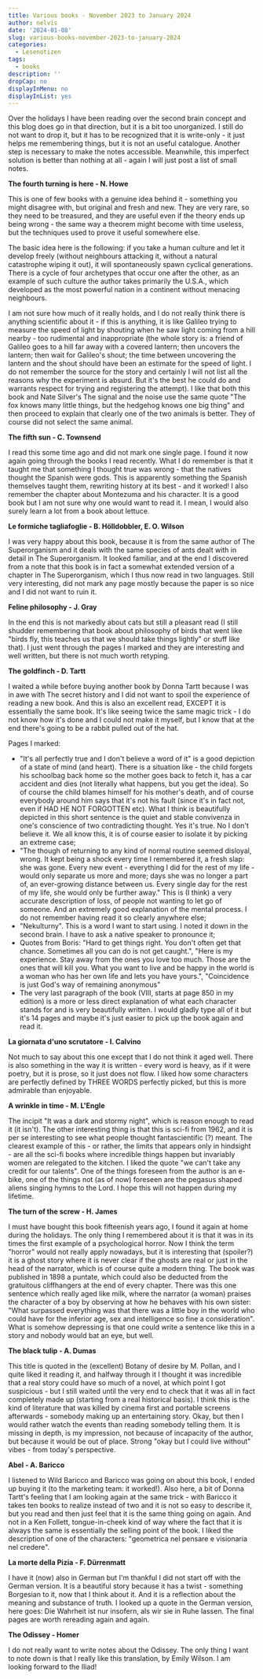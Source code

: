 ```yaml
---
title: Various books - November 2023 to January 2024
author: nelvis
date: '2024-01-08'
slug: various-books-november-2023-to-january-2024
categories:
  - Lesenotizen
tags:
  - books
description: ''
dropCap: no
displayInMenu: no
displayInList: yes
---
```


Over the holidays I have been reading over the second brain concept and this blog does go in that direction, but it is a bit too unorganized. I still do not want to drop it, but it has to be recognized that it is write-only - it just helps me remembering things, but it is not an useful catalogue. Another step is necessary to make the notes accessible. Meanwhile, this imperfect solution is better than nothing at all - again I will just post a list of small notes.

**The fourth turning is here - N. Howe**

This is one of few books with a genuine idea behind it - something you might disagree with, but original and fresh and new. They are very rare, so they need to be treasured, and they are useful even if the theory ends up being wrong - the same way a theorem might become with time useless, but the techniques used to prove it useful somewhere else.

The basic idea here is the following: if you take a human culture and let it develop freely (without neighbours attacking it, without a natural catastrophe wiping it out), it will spontaneously spawn cyclical generations. There is a cycle of four archetypes that occur one after the other, as an example of such culture the author takes primarily the U.S.A., which developed as the most powerful nation in a continent without menacing neighbours.

I am not sure how much of it really holds, and I do not really think there is anything scientific about it - if this is anything, it is like Galileo trying to measure the speed of light by shouting when he saw light coming from a hill nearby - too rudimental and inappropriate (the whole story is: a friend of Galileo goes to a hill far away with a covered lantern; then uncovers the lantern; then wait for Galileo's shout; the time between uncovering the lantern and the shout should have been an estimate for the speed of light. I do not remember the source for the story and certainly I will not list all the reasons why the experiment is absurd. But it's the best he could do and warrants respect for trying and registering the attempt). I like that both this book and Nate Silver's The signal and the noise use the same quote "The fox knows many little things, but the hedgehog knows one big thing" and then proceed to explain that clearly one of the two animals is better. They of course did not select the same animal.

**The fifth sun - C. Townsend**

I read this some time ago and did not mark one single page. I found it now again going through the books I read recently. What I do remember is that it taught me that something I thought true was wrong - that the natives thought the Spanish were gods. This is apparently something the Spanish themselves taught them, rewriting history at its best - and it worked! I also remember the chapter about Montezuma and his character. It is a good book but I am not sure why one would want to read it. I mean, I would also surely learn a lot from a book about lettuce.

**Le formiche tagliafoglie - B. Hölldobbler, E. O. Wilson**

I was very happy about this book, because it is from the same author of The Superorganism and it deals with the same species of ants dealt with in detail in The Superorganism. It looked familiar, and at the end I discovered from a note that this book is in fact a somewhat extended version of a chapter in The Superorganism, which I thus now read in two languages. Still very interesting, did not mark any page mostly because the paper is so nice and I did not want to ruin it.

**Feline philosophy - J. Gray**

In the end this is not markedly about cats but still a pleasant read (I still shudder remembering that book about philosophy of birds that went like "birds fly, this teaches us that we should take things lightly" or stuff like that). I just went through the pages I marked and they are interesting and well written, but there is not much worth retyping. 

**The goldfinch - D. Tartt**

I waited a while before buying another book by Donna Tartt because I was in awe with The secret history and I did not want to spoil the experience of reading a new book. And this is also an excellent read, EXCEPT it is essentially the same book. It's like seeing twice the same magic trick - I do not know how it's done and I could not make it myself, but I know that at the end there's going to be a rabbit pulled out of the hat.

Pages I marked:
- "It's all perfectly true and I don't believe a word of it" is a good depiction of a state of mind (and heart). There is a situation like - the child forgets his schoolbag back home so the mother goes back to fetch it, has a car accident and dies (not literally what happens, but you get the idea). So of course the child blames himself for his mother's death, and of course everybody around him says that it's not his fault (since it's in fact not, even if HAD HE NOT FORGOTTEN etc). What I think is beautifully depicted in this short sentence is the quiet and stable convivenza in one's conscience of two contradicting thought. Yes it's true. No I don't believe it. We all know this, it is of course easier to isolate it by picking an extreme case;
- "The though of returning to any kind of normal routine seemed disloyal, wrong. It kept being a shock every time I remembered it, a fresh slap: she was gone. Every new event - everything I did for the rest of my life - would only separate us more and more; days she was no longer a part of, an ever-growing distance between us. Every single day for the rest of my life, she would only be further away." This is (I think) a very accurate description of loss, of people not wanting to let go of someone. And an extremely good explanation of the mental process. I do not remember having read it so clearly anywhere else;
- "Nekulturny". This is a word I want to start using. I noted it down in the second brain. I have to ask a native speaker to pronounce it;
- Quotes from Boris: "Hard to get things right. You don't often get that chance. Sometimes all you can do is not get caught.", "Here is my experience. Stay away from the ones you love too much. Those are the ones that will kill you. What you want to live and be happy in the world is a woman who has her own life and lets you have yours.", "Coincidence is just God's way of remaining anonymous"
- The very last paragraph of the book (VIII, starts at page 850 in my edition) is a more or less direct explanation of what each character stands for and is very beautifully written. I would gladly type all of it but it's 14 pages and maybe it's just easier to pick up the book again and read it.

**La giornata d'uno scrutatore - I. Calvino**

Not much to say about this one except that I do not think it aged well. There is also something in the way it is written - every word is heavy, as if it were poetry, but it is prose, so it just does not flow. I liked how some characters are perfectly defined by THREE WORDS perfectly picked, but this is more admirable than enjoyable.

**A wrinkle in time - M. L'Engle**

The incipit "It was a dark and stormy night", which is reason enough to read it (it isn't). The other interesting thing is that this is sci-fi from 1962, and it is per se interesting to see what people thought fantascientific (?) meant. The clearest example of this - or rather, the limits that appears only in hindsight - are all the sci-fi books where incredible things happen but invariably women are relegated to the kitchen. I liked the quote "we can't take any credit for our talents". One of the things foreseen from the author is an e-bike, one of the things not (as of now) foreseen are the pegasus shaped aliens singing hymns to the Lord. I hope this will not happen during my lifetime.

**The turn of the screw - H. James**

I must have bought this book fifteenish years ago, I found it again at home during the holidays. The only thing I remembered about it is that it was in its times the first example of a psychological horror. Now I think the term "horror" would not really apply nowadays, but it is interesting that (spoiler?) it is a ghost story where it is never clear if the ghosts are real or just in the head of the narrator, which is of course quite a modern thing. The book was published in 1898 a puntate, which could also be deducted from the gratuitous cliffhangers at the end of every chapter. There was this one sentence which really aged like milk, where the narrator (a woman) praises the character of a boy by observing at how he behaves with his own sister: "What surpassed everything was that there was a little boy in the world who could have for the inferior age, sex and intelligence so fine a consideration". What is somehow depressing is that one could write a sentence like this in a story and nobody would bat an eye, but well.

**The black tulip - A. Dumas**

This title is quoted in the (excellent) Botany of desire by M. Pollan, and I quite liked it reading it, and halfway through it I thought it was incredible that a real story could have so much of a novel, at which point I got suspicious - but I still waited until the very end to check that it was all in fact completely made up (starting from a real historical basis). I think this is the kind of literature that was killed by cinema first and portable screens afterwards - somebody making up an entertaining story. Okay, but then I would rather watch the events than reading somebody telling them. It is missing in depth, is my impression, not because of incapacity of the author, but because it would be out of place. Strong "okay but I could live without" vibes - from today's perspective.

**Abel - A. Baricco**

I listened to Wild Baricco and Baricco was going on about this book, I ended up buying it (to the marketing team: it worked!). Also here, a bit of Donna Tartt's feeling that I am looking again at the same trick - with Baricco it takes ten books to realize instead of two and it is not so easy to describe it, but you read and then just feel that it is the same thing going on again. And not in a Ken Follett, tongue-in-cheek kind of way where the fact that it is always the same is essentially the selling point of the book. I liked the description of one of the characters: "geometrica nel pensare e visionaria nel credere".

**La morte della Pizia - F. Dürrenmatt**

I have it (now) also in German but I'm thankful I did not start off with the German version. It is a beautiful story because it has a twist - something Borgesian to it, now that I think about it. And it is a reflection about the meaning and substance of truth. I looked up a quote in the German version, here goes: Die Wahrheit ist nur insofern, als wir sie in Ruhe lassen. The final pages are worth rereading again and again.

**The Odissey - Homer**

I do not really want to write notes about the Odissey. The only thing I want to note down is that I really like this translation, by Emily Wilson. I am looking forward to the Iliad!


